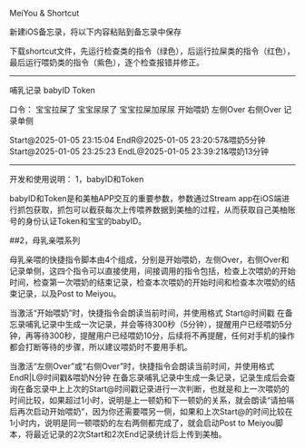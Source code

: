 MeiYou & Shortcut

新建iOS备忘录，将以下内容粘贴到备忘录中保存

下载shortcut文件，先运行检查类的指令（绿色），后运行拉屎类的指令（红色），最后运行喂奶类的指令（紫色），逐个检查报错并修正。

---------------------
哺乳记录
babyID
Token

口令：
宝宝拉屎了
宝宝尿尿了
宝宝拉屎加尿尿
开始喂奶
左侧Over
右侧Over
记录单侧


Start@2025-01-05 23:15:04
EndR@2025-01-05 23:20:57&喂奶5分钟
Start@2025-01-05 23:25:23
EndL@2025-01-05 23:39:21&喂奶13分钟

----------------------

开发和使用说明：
1，babyID和Token

babyID和Token是和美柚APP交互的重要参数，参数通过Stream app在iOS端进行抓包获取，抓包可以截获每次上传喂养数据到美柚的过程，从而获取自己美柚账号的身份认证Token和宝宝的babyID。

##2，母乳亲喂系列

母乳亲喂的快捷指令脚本由4个组成，分别是开始喂奶，左侧Over，右侧Over和记录单侧，这四个指令可以直接使用，间接调用的指令包括，检查上次喂奶的开始时间，检查第一次喂奶的结束记录，检查本次喂奶的开始时间和检查本次喂奶的结束记录，以及Post to Meiyou。

当激活“开始喂奶”时，快捷指令会朗读当前时间，并使用格式 Start@时间戳 在备忘录哺乳记录中生成一次记录，并会等待300秒（5分钟），提醒用户已经喂奶5分钟，再等待300秒，提醒用户已经喂奶10分，后续将不再提醒，任何对手机的操作都会打断等待的步骤，所以建议喂奶时不要用手机。

当激活“左侧Over”或“右侧Over”时，快捷指令会朗读当前时间，并使用格式 EndR|L@时间戳&喂奶N分钟 在备忘录哺乳记录中生成一条记录，记录生成后会查询在备忘录中上上次的Start@时间戳记录进行一次判断，也就是和上一次喂奶的时间比较，如果超过1小时，说明是上一顿奶和下一顿奶的关系，就会朗读“请拍嗝后再次启动开始喂奶”，因为你还需要喂另一侧，如果和上次Start@的时间比较在1小时内，说明是同一顿喂奶的左右两侧都完成了，就会启动Post to Meiyou脚本，将最近记录的2次Start和2次End记录统计后上传到美柚。

